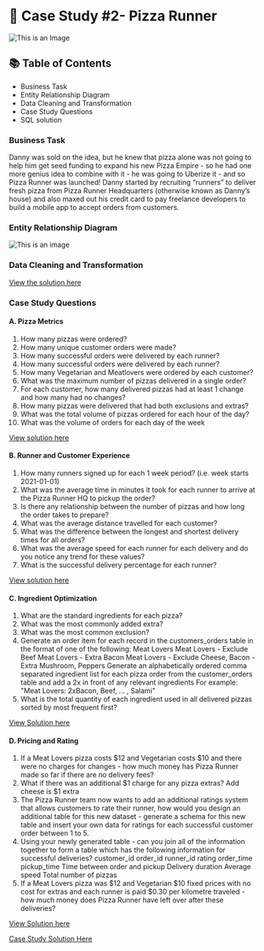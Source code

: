 # 🍕 Case Study #2- Pizza Runner

![This is an Image](https://8weeksqlchallenge.com/images/case-study-designs/2.png)

## 📚 Table of Contents
+ Business Task
+ Entity Relationship Diagram
+ Data Cleaning and Transformation
+ Case Study Questions
+  SQL solution
  
  
  
  ### Business Task 
  Danny was sold on the idea, but he knew that pizza alone was not going to help him get seed funding to expand his new Pizza Empire - so he had one more genius idea to combine with it - he was going to Uberize it - and so Pizza Runner was launched!
Danny started by recruiting “runners” to deliver fresh pizza from Pizza Runner Headquarters (otherwise known as Danny’s house) and also maxed out his credit card to pay freelance developers to build a mobile app to accept orders from customers.

### Entity Relationship Diagram 
![This is an image](https://user-images.githubusercontent.com/81607668/127271531-0b4da8c7-8b24-4a14-9093-0795c4fa037e.png)

### Data Cleaning and Transformation
[View the solution here](https://github.com/Rose-njeru/8-Week-SQL-Challenges/blob/main/Case%20Study%20%232%20-Pizza%20runner/Data%20Cleaning%20and%20Transformation/Data%20Cleaning%20and%20Transformation.sql)

### Case Study Questions
#### A. Pizza Metrics
1. How many pizzas were ordered?
2. How many unique customer orders were made?
3. How many successful orders were delivered by each runner?
4. How many successful orders were delivered by each runner?
5. How many Vegetarian and Meatlovers were ordered by each customer?
6. What was the maximum number of pizzas delivered in a single order?
7. For each customer, how many delivered pizzas had at least 1 change and how many had no changes?
8. How many pizzas were delivered that had both exclusions and extras?
9. What was the total volume of pizzas ordered for each hour of the day?
10. What was the volume of orders for each day of the week

[View solution here](https://github.com/Rose-njeru/8-Week-SQL-Challenges/blob/main/Case%20Study%20%232%20-Pizza%20runner/Pizza%20Metrics/Pizza%20Metric.sql)

#### B. Runner and Customer Experience
1. How many runners signed up for each 1 week period? (i.e. week starts 2021-01-01)
2. What was the average time in minutes it took for each runner to arrive at the Pizza Runner HQ to pickup the order?
3. Is there any relationship between the number of pizzas and how long the order takes to prepare?
4. What was the average distance travelled for each customer?
5. What was the difference between the longest and shortest delivery times for all orders?
6. What was the average speed for each runner for each delivery and do you notice any trend for these values?
7. What is the successful delivery percentage for each runner?

[View solution here](https://github.com/Rose-njeru/8-Week-SQL-Challenges/blob/main/Case%20Study%20%232%20-Pizza%20runner/Runner%20and%20Customer%20Experience/Runner%20and%20Customer%20Experience.sql)

#### C. Ingredient Optimization
1. What are the standard ingredients for each pizza?
2. What was the most commonly added extra?
3. What was the most common exclusion?
4. Generate an order item for each record in the customers_orders table in the format of one of the following:
Meat Lovers
Meat Lovers - Exclude Beef
Meat Lovers - Extra Bacon
Meat Lovers - Exclude Cheese, Bacon - Extra Mushroom, Peppers
Generate an alphabetically ordered comma separated ingredient list for each pizza order from the customer_orders table and add a 2x in front of any relevant ingredients
For example: "Meat Lovers: 2xBacon, Beef, ... , Salami"
5. What is the total quantity of each ingredient used in all delivered pizzas sorted by most frequent first?

[View Solution here](https://github.com/Rose-njeru/8-Week-SQL-Challenges/blob/main/Case%20Study%20%232%20-Pizza%20runner/Ingredient%20Optimization/Ingredient%20Optimization.sql)

#### D. Pricing and Rating
1. If a Meat Lovers pizza costs $12 and Vegetarian costs $10 and there were no charges for changes - how much money has Pizza Runner made so far if there are no delivery fees?
2. What if there was an additional $1 charge for any pizza extras?
Add cheese is $1 extra
3. The Pizza Runner team now wants to add an additional ratings system that allows customers to rate their runner, how would you design an additional table for this new dataset - generate a schema for this new table and insert your own data for ratings for each successful customer order between 1 to 5.
4. Using your newly generated table - can you join all of the information together to form a table which has the following information for successful deliveries?
customer_id
order_id
runner_id
rating
order_time
pickup_time
Time between order and pickup
Delivery duration
Average speed
Total number of pizzas
5. If a Meat Lovers pizza was $12 and Vegetarian $10 fixed prices with no cost for extras and each runner is paid $0.30 per kilometre traveled - how much money does Pizza Runner have left over after these deliveries?

[View Solution here](https://github.com/Rose-njeru/8-Week-SQL-Challenges/blob/main/Case%20Study%20%232%20-Pizza%20runner/Pricing%20and%20Ratings/Pricing%20and%20Ratings.sql)

[Case Study Solution Here](https://github.com/Rose-njeru/8-Week-SQL-Challenges/blob/main/Case%20Study%20%232%20-Pizza%20runner/Pizza_Runner.sql)



